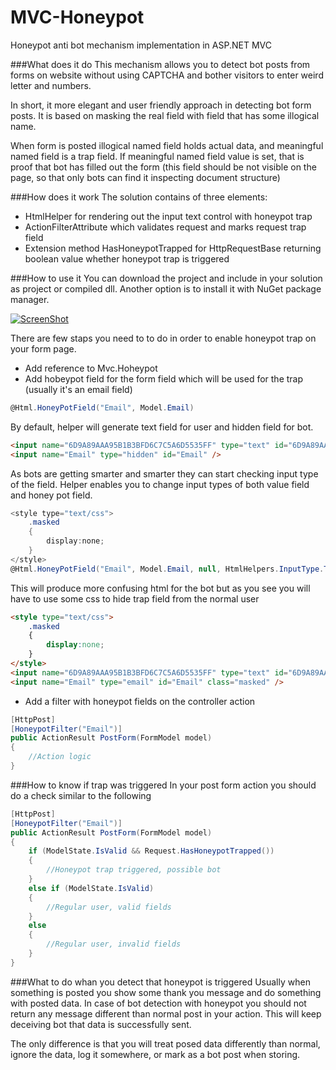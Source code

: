 MVC-Honeypot
============

Honeypot anti bot mechanism implementation in ASP.NET MVC

###What does it do
This mechanism allows you to detect bot posts from forms on website without using CAPTCHA and bother visitors to enter weird letter and numbers. 

In short, it more elegant and user friendly approach in detecting bot form posts. It is based on masking the real field with field that has some illogical name. 

When form is posted illogical named field holds actual data, and meaningful named field is a trap field. If meaningful named field value is set, that is proof that bot has filled out the form (this field should be not visible on the page, so that only bots can find it inspecting document structure)

###How does it work
The solution contains of three elements:
* HtmlHelper for rendering out the input text control with honeypot trap
* ActionFilterAttribute which validates request and marks request trap field
* Extension method HasHoneypotTrapped for HttpRequestBase returning boolean value whether honeypot trap is triggered

###How to use it
You can download the project and include in your solution as project or compiled dll. 
Another option is to install it with NuGet package manager.

[![ScreenShot](http://dejanstojanovic.net/media/23565/nuget-small.png)](https://www.nuget.org/packages/Mvc.Honeypot/)

There are few staps you need to to do in order to enable honeypot trap on your form page.
* Add reference to Mvc.Hoheypot
* Add hobeypot field for the form field which will be used for the trap (usually it's an email field)
```cs
@Html.HoneyPotField("Email", Model.Email)
```
By default, helper will generate text field for user and hidden field for bot. 
```html
<input name="6D9A89AAA95B1B3BFD6C7C5A6D5535FF" type="text" id="6D9A89AAA95B1B3BFD6C7C5A6D5535FF" />
<input name="Email" type="hidden" id="Email" />
```
As bots are getting smarter and smarter they can start checking input type of the field. Helper enables you to change input types of both value field and honey pot field.
```cs
<style type="text/css">
    .masked
    {
        display:none;
    }
</style>
@Html.HoneyPotField("Email", Model.Email, null, HtmlHelpers.InputType.Text, "masked", HtmlHelpers.InputType.Email)
```
This will produce more confusing html for the bot but as you see you will have to use some css to hide trap field from the normal user
```html
<style type="text/css">
    .masked
    {
        display:none;
    }
</style>
<input name="6D9A89AAA95B1B3BFD6C7C5A6D5535FF" type="text" id="6D9A89AAA95B1B3BFD6C7C5A6D5535FF" />
<input name="Email" type="email" id="Email" class="masked" />
```
* Add a filter with honeypot fields on the controller action
```cs
[HttpPost]
[HoneypotFilter("Email")]
public ActionResult PostForm(FormModel model)
{
    //Action logic
}
```
###How to know if trap was triggered
In your post form action you should do a check similar to the following
```cs
[HttpPost]
[HoneypotFilter("Email")]
public ActionResult PostForm(FormModel model)
{
    if (ModelState.IsValid && Request.HasHoneypotTrapped())
    {
        //Honeypot trap triggered, possible bot
    }
    else if (ModelState.IsValid)
    {
        //Regular user, valid fields
    }
    else
    {
        //Regular user, invalid fields
    }
}
```
###What to do whan you detect that honeypot is triggered
Usually when something is posted you show some thank you message and do something with posted data. In case of bot detection with honeypot you should not return any message different than normal post in your action. This will keep deceiving bot that data is successfully sent.

The only difference is that you will treat posed data differently than normal, ignore the data, log it somewhere, or mark as a bot post when storing.
